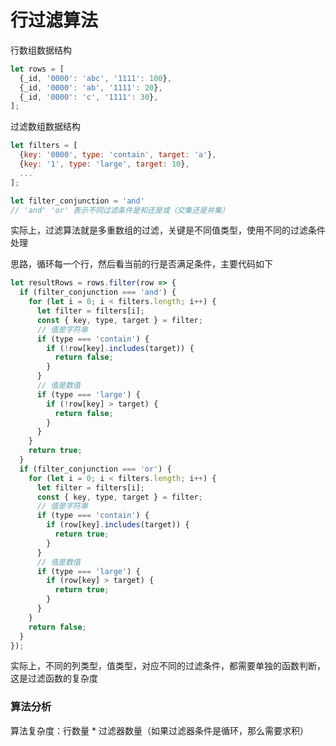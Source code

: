 # 行过滤算法

行数组数据结构

~~~js
let rows = [
  {_id, '0000': 'abc', '1111': 100},
  {_id, '0000': 'ab', '1111': 20},
  {_id, '0000': 'c', '1111': 30},
];
~~~

过滤数组数据结构

~~~js
let filters = [
  {key: '0000', type: 'contain', target: 'a'},
  {key: '1', type: 'large', target: 10},
  ...
];

let filter_conjunction = 'and'
// 'and' 'or' 表示不同过滤条件是和还是或（交集还是并集）
~~~

实际上，过滤算法就是多重数组的过滤，关键是不同值类型，使用不同的过滤条件处理

思路，循环每一个行，然后看当前的行是否满足条件，主要代码如下

~~~js
let resultRows = rows.filter(row => {
  if (filter_conjunction === 'and') {
    for (let i = 0; i < filters.length; i++) {
      let filter = filters[i];
      const { key, type, target } = filter;
      // 值是字符串
      if (type === 'contain') {
        if (!row[key].includes(target)) {
          return false;
        }
      }
      // 值是数值
      if (type === 'large') {
        if (!row[key] > target) {
          return false;
        }
      }
    }
    return true;
  }
  if (filter_conjunction === 'or') {
    for (let i = 0; i < filters.length; i++) {
      let filter = filters[i];
      const { key, type, target } = filter;
      // 值是字符串
      if (type === 'contain') {
        if (row[key].includes(target)) {
          return true;
        }
      }
      // 值是数值
      if (type === 'large') {
        if (row[key] > target) {
          return true;
        }
      }
    }
    return false;
  }
});
~~~

实际上，不同的列类型，值类型，对应不同的过滤条件，都需要单独的函数判断，这是过滤函数的复杂度

### 算法分析

算法复杂度：行数量 * 过滤器数量（如果过滤器条件是循环，那么需要求积）